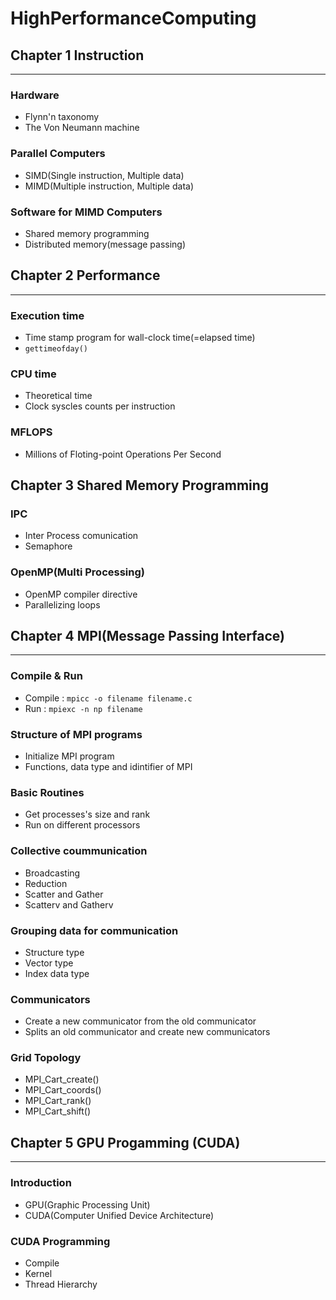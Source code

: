 # HighPerformanceComputing

## Chapter 1 Instruction
*****

### Hardware
- Flynn'n taxonomy
- The Von Neumann machine

### Parallel Computers
- SIMD(Single instruction, Multiple data)
- MIMD(Multiple instruction, Multiple data)

### Software for MIMD Computers
- Shared memory programming
- Distributed memory(message passing)

## Chapter 2 Performance
*****

### Execution time
- Time stamp program for wall-clock time(=elapsed time)
- `gettimeofday()`

### CPU time
- Theoretical time
- Clock syscles counts per instruction

### MFLOPS
- Millions of Floting-point Operations Per Second

## Chapter 3 Shared Memory Programming

### IPC
- Inter Process comunication
- Semaphore

### OpenMP(Multi Processing)
- OpenMP compiler directive
- Parallelizing loops

## Chapter 4 MPI(Message Passing Interface)
*****

### Compile & Run
- Compile : `mpicc -o filename filename.c`
- Run : `mpiexc -n np filename`

### Structure of MPI programs
- Initialize MPI program
- Functions, data type and idintifier of MPI

### Basic Routines
- Get processes's size and rank
- Run on different processors

### Collective coummunication
- Broadcasting
- Reduction
- Scatter and Gather
- Scatterv and Gatherv

### Grouping data for communication
- Structure type
- Vector type
- Index data type

### Communicators
- Create a new communicator from the old communicator
- Splits an old communicator and create new communicators

### Grid Topology
- MPI_Cart_create()
- MPI_Cart_coords()
- MPI_Cart_rank()
- MPI_Cart_shift()

## Chapter 5 GPU Progamming (CUDA)
*****

### Introduction
- GPU(Graphic Processing Unit)
- CUDA(Computer Unified Device Architecture)

### CUDA Programming
- Compile
- Kernel
- Thread Hierarchy